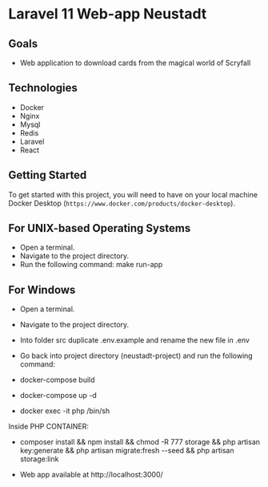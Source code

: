 
# Laravel 11 Web-app Neustadt

## Goals

* Web application to download cards from the magical world of Scryfall

## Technologies

* Docker
* Nginx
* Mysql
* Redis
* Laravel
* React
 
## Getting Started

To get started with this project, you will need to have on your local machine Docker Desktop (`https://www.docker.com/products/docker-desktop`).

## For UNIX-based Operating Systems
- Open a terminal.
- Navigate to the project directory.
- Run the following command: make run-app


## For Windows
- Open a terminal.
- Navigate to the project directory.
- Into folder src duplicate .env.example and rename the new file in .env

- Go back into project directory (neustadt-project) and run the following command:
- docker-compose build
- docker-compose up -d
- docker exec -it php /bin/sh 

Inside PHP CONTAINER:
- composer install && npm install && chmod -R 777 storage && php artisan key:generate && php artisan migrate:fresh --seed &&  php artisan storage:link


* Web app available at http://localhost:3000/ 